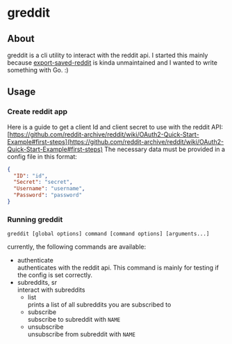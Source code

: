 # greddit

## About

greddit is a cli utility to interact with the reddit api. I started this mainly because [export-saved-reddit](https://github.com/csu/export-saved-reddit) is kinda unmaintained and I wanted to write something with Go. :)

## Usage

### Create reddit app

Here is a guide to get a client Id and client secret to use with the reddit API: [https://github.com/reddit-archive/reddit/wiki/OAuth2-Quick-Start-Example#first-steps](https://github.com/reddit-archive/reddit/wiki/OAuth2-Quick-Start-Example#first-steps)
The necessary data must be provided in a config file in this format:

```json
{
  "ID": "id",
  "Secret": "secret",
  "Username": "username",
  "Password": "password"
}
```

### Running greddit

`greddit [global options] command [command options] [arguments...]`

currently, the following commands are available:

- authenticate  
  authenticates with the reddit api. This command is mainly for testing if the config is set correctly.
- subreddits, sr  
  interact with subreddits
  - list  
    prints a list of all subreddits you are subscribed to
  - subscribe  
    subscribe to subreddit with `NAME`
  - unsubscribe  
    unsubscribe from subreddit with `NAME`
